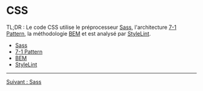 # CSS

TL;DR : Le code CSS utilise le préprocesseur [Sass](http://sass-lang.com/),
l'architecture [7-1 Pattern](https://sass-guidelin.es/fr/#architecture), la
méthodologie [BEM](http://putaindecode.io/fr/articles/css/bem/) et est analysé
par [StyleLint](http://stylelint.io/).

* [Sass](/css/01-sass.md)
* [7-1 Pattern](/css/02-71-pattern.md)
* [BEM](/css/03-bem.md)
* [StyleLint](/css/04-stylelint.md)

---

[Suivant : Sass](/css/01-sass.md)
